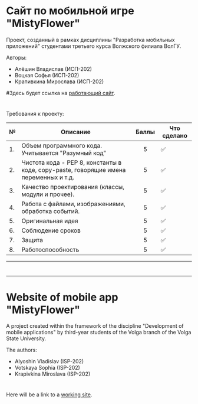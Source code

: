 # Сайт по мобильной игре "MistyFlower"
Проект, созданный в рамках дисциплины "Разработка мобильных приложений" студентами третьего курса Волжского филиала ВолГУ.
   
Авторы:
- Алёшин Владислав (ИСП-202)
- Воцкая Софья (ИСП-202)
- Крапивкина Мирослава (ИСП-202)

#Здесь будет ссылка на [работающий сайт](http://mistyflower.ru).
#


Требования к проекту:

| №    | Описание                                                                                                                                                                                              |           Баллы            | Что сделано                                                                                                                                                                                                                                                                                                                                                                                                                                                                                                                                                                                                                                                                                    |
|------|-------------------------------------------------------------------------------------------------------------------------------------------------------------------------------------------------------|:--------------------------:|------------------------------------------------------------------------------------------------------------------------------------------------------------------------------------------------------------------------------------------------------------------------------------------------------------------------------------------------------------------------------------------------------------------------------------------------------------------------------------------------------------------------------------------------------------------------------------------------------------------------------------------------------------------------------------------------|
| 1.   | Объем программного кода. Учитывается "Разумный код"                                                                                                                    |             5              |                                       :white_check_mark:                                                                                                                                                                                                                                                                                                                                                                                                                                                                                                                                                                                                                   |
| 2.   | Чистота кода - PEP 8, константы в коде, copy-paste, говорящие имена переменных и т.д.                                                                                                                                                            |                       5                     |              :white_check_mark:                   |
| 3.   | Качество проектирования (классы, модули и прочее).                                                                                                                                       |             5             |                                                                                                                                                                                                                                                                                                                                        :white_check_mark:                                                                                                                                                                                                                                                                                                                       |
| 4.   | Работа с файлами, изображениями, обработка событий.                                                                                                                              |             5            |                                                                                                                                                                                                                                                                                                                                                                         :white_check_mark:                                                                                                                                                                                                                                                                                |
| 5.   | Оригинальная идея                                                                                                                                                             |            5             |                                                                                                                                                                                      :white_check_mark:                                                                                                                                                                                                                                                                                                                                                                                                                                                                                                       |
| 6.   | Соблюдение сроков                                                                                                                                   |    5   |                                                                                                                                                                                              :white_check_mark:                                                                                                                                                                                                                                                                                                                                                                                                                                                                                               |
| 7.   | Защита                                                                                                                                                   |             5            |                                                                       :white_check_mark:                                                                                                                                                                                                                                                                                                                                                                                                                                                                                                                                                                                                     |
| 8.   | Работоспособность                                                                                                                                                               |             5            |                                                                                                                                                                                :white_check_mark:                                                                                                                                                                                                                                                                                                                                              |

---

#

---

# Website of mobile app "MistyFlower"
A project created within the framework of the discipline "Development of mobile applications" by third-year students of the Volga branch of the Volga State University.
   
The authors:
- Alyoshin Vladislav (ISP-202)
- Votskaya Sophia (ISP-202)
- Krapivkina Miroslava (ISP-202)

#
Here will be a link to a [working site](http://mistyflower.ru).
#
